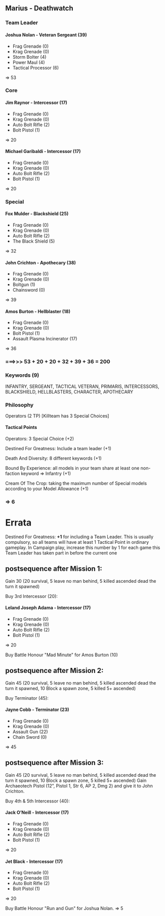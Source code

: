 ## Marius - Deathwatch

### Team Leader
#### Joshua Nolan - Veteran Sergeant (39) 
- Frag Grenade (0)
- Krag Grenade (0)
- Storm Bolter (4)
- Power Maul (4)
- Tactical Processor (6)

=> 53

### Core
#### Jim Raynor - Intercessor (17)
- Frag Grenade (0)
- Krag Grenade (0)
- Auto Bolt Rifle (2)
- Bolt Pistol (1)

=> 20

#### Michael Garibaldi - Intercessor (17)
- Frag Grenade (0)
- Krag Grenade (0)
- Auto Bolt Rifle (2)
- Bolt Pistol (1)

=> 20

### Special
#### Fox Mulder - Blackshield (25)
- Frag Grenade (0)
- Krag Grenade (0)
- Auto Bolt Rifle (2)
- The Black Shield (5)

=> 32

#### John Crichton - Apothecary (38)
- Frag Grenade (0)
- Krag Grenade (0)
- Boltgun (1)
- Chainsword (0)

=> 39

#### Amos Burton - Hellblaster (18)
- Frag Grenade (0)
- Krag Grenade (0)
- Bolt Pistol (1)
- Assault Plasma Incinerator (17)

=> 36

### ===>>> 53 + 20 + 20 + 32 + 39 + 36 = 200

### Keywords (9)
INFANTRY, SERGEANT, TACTICAL VETERAN, PRIMARIS, INTERCESSORS, BLACKSHIELD, HELLBLASTERS, CHARACTER, APOTHECARY

### Philosophy
Operators (2 TP) [Killteam has 3 Special Choices]

#### Tactical Points
Operators: 3 Special Choice (+2)

Destined For Greatness: Include a team leader (+1)

Death And Diversity: 8 different keywords (+1)

Bound By Experience: all models in your team share at least one non-faction 
keyword => Infantry (+1)

Cream Of The Crop: taking the maximum number of Special models 
according to your Model Allowance (+1)

### => 6

# Errata

Destined For Greatness: **+1** for including a Team Leader. This is usually compulsory, so 
all teams will have at least 1 Tactical Point in ordinary 
gameplay.
In Campaign play, increase this number by 1 for each game 
this Team Leader has taken part in before the current one


## postsequence after Mission 1:

Gain 30 (20 survival, 5 leave no man behind, 5 killed ascended dead the turn it spawned) 

Buy 3rd Intercessor (20):

#### Leland Joseph Adama - Intercessor (17)
- Frag Grenade (0)
- Krag Grenade (0)
- Auto Bolt Rifle (2)
- Bolt Pistol (1)

=> 20

Buy Battle Honour "Mad Minute" for Amos Burton (10)

## postsequence after Mission 2:

Gain 45 (20 survival, 5 leave no man behind, 5 killed ascended dead the turn it spawned, 10 Block a spawn zone, 5 killed 5+ ascended) 

Buy Terminator (45):

#### Jayne Cobb - Terminator (23)
- Frag Grenade (0)
- Krag Grenade (0)
- Assault Gun (22)
- Chain Sword (0)

=> 45

## postsequence after Mission 3:

Gain 45 (20 survival, 5 leave no man behind, 5 killed ascended dead the turn it spawned, 10 Block a spawn zone, 5 killed 5+ ascended) 
Gain Archaeotech Pistol (12”, Pistol 1, Str 6, AP 2, Dmg 2) and give it to John Crichton. 

Buy 4th & 5th Intercessor (40):

#### Jack O’Neill - Intercessor (17)
- Frag Grenade (0)
- Krag Grenade (0)
- Auto Bolt Rifle (2)
- Bolt Pistol (1)

=> 20

#### Jet Black - Intercessor (17)
- Frag Grenade (0)
- Krag Grenade (0)
- Auto Bolt Rifle (2)
- Bolt Pistol (1)

=> 20

Buy Battle Honour "Run and Gun" for Joshua Nolan.
=> 5
